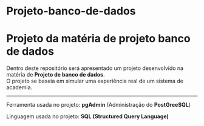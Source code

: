 # Projeto-banco-de-dados

<h1>Projeto da matéria de projeto banco de dados</h1>
<p>Dentro deste repositório será apresentado um projeto desenvolvido na matéria de <strong>Projeto de banco de dados</strong>.<br> O projeto se baseia em simular uma experiência real de um sistema de academia. </p>
<hr>
<p>Ferramenta usada no projeto: <strong>pgAdmin</strong> (Administração do <strong>PostGreeSQL</strong>)</p>

<p>Linguagem usada no projeto: <strong> SQL (Structured Query Language)</strong> </p>


